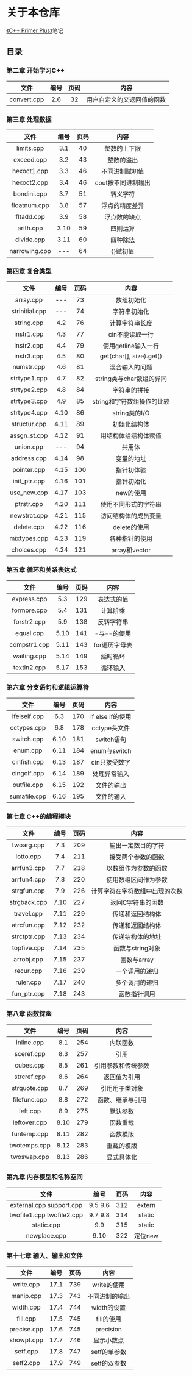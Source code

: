 # 关于本仓库
[《C++ Primer Plus》](https://book.douban.com/subject/10789789/)笔记
## 目录
### 第二章 开始学习C++
| 文件 | 编号 | 页码 | 内容 |
| :---: | :---: | :---: | :---: |
| convert.cpp | 2.6 | 32 | 用户自定义的又返回值的函数 |
### 第三章 处理数据
| 文件 | 编号 | 页码 | 内容 |
| :---: | :---: | :---: | :---: |
| limits.cpp | 3.1 | 40 | 整数的上下限 |
| exceed.cpp | 3.2 | 43 | 整数的溢出 |
| hexoct1.cpp | 3.3 | 46 | 不同进制赋初值 |
| hexoct2.cpp | 3.4 | 46 | cout按不同进制输出 |
| bondini.cpp | 3.7 | 51 | 转义字符 |
| floatnum.cpp | 3.8 | 57 | 浮点的精度差异 |
| fltadd.cpp | 3.9 | 58 | 浮点数的缺点 |
| arith.cpp | 3.10 | 59 | 四则运算 |
| divide.cpp | 3.11 | 60 | 四种除法 |
| narrowing.cpp | --- | 64 | {}赋初值 |
### 第四章 复合类型
| 文件 | 编号 | 页码 | 内容 |
| :---: | :---: | :---: | :---: |
| array.cpp | --- | 73 | 数组初始化 |
| strinitial.cpp | --- | 74 | 字符串初始化 |
| string.cpp | 4.2 | 76 | 计算字符串长度 |
| instr1.cpp | 4.3 | 77 | cin不能读取一行 |
| instr2.cpp | 4.4 | 79 | 使用getline输入一行 |
| instr3.cpp | 4.5 | 80 | get(char[], size).get() |
| numstr.cpp | 4.6 | 81 | 混合输入的问题 |
| strtype1.cpp | 4.7 | 82 | string类与char数组的异同 |
| strtype2.cpp | 4.8 | 84 | 字符串的拼接 |
| strtype3.cpp | 4.9 | 85 | string和字符数组操作的比较 |
| strtype4.cpp | 4.10 | 86 | string类的I/O |
| structur.cpp | 4.11 | 89 | 初始化结构体 |
| assgn_st.cpp | 4.12 | 91 | 用结构体给结构体赋值 |
| union.cpp | --- | 94 | 共用体 |
| address.cpp | 4.14 | 98 | 变量的地址 |
| pointer.cpp | 4.15 | 100 | 指针初体验 |
| init_ptr.cpp | 4.16 | 101 | 指针初始化 |
| use_new.cpp | 4.17 | 103 | new的使用 |
| ptrstr.cpp | 4.20 | 111 | 使用不同形式的字符串 |
| newstrct.cpp | 4.21 | 115 | 访问结构体的成员变量 |
| delete.cpp | 4.22 | 116 | delete的使用 |
| mixtypes.cpp | 4.23 | 119 | 各种指针的使用 |
| choices.cpp | 4.24 | 121 | array和vector |
### 第五章 循环和关系表达式
| 文件 | 编号 | 页码 | 内容 |
| :---: | :---: | :---: | :---: |
| express.cpp | 5.3 | 129 | 表达式的值 |
| formore.cpp | 5.4 | 131 | 计算阶乘 |
| forstr2.cpp | 5.9 | 138 | 反转字符串 |
| equal.cpp | 5.10 | 141 | =与==的使用 |
| compstr1.cpp | 5.11 | 143 | for遍历字母表 |
| waiting.cpp | 5.14 | 149 | 延时循环 |
| textin2.cpp | 5.17 | 153 | 循环输入 |
### 第六章 分支语句和逻辑运算符
| 文件 | 编号 | 页码 | 内容 |
| :---: | :---: | :---: | :---: |
| ifelseif.cpp | 6.3 | 170 | if else if的使用 |
| cctypes.cpp | 6.8 | 178 | cctype头文件 |
| switch.cpp | 6.10 | 181 | switch语句 |
| enum.cpp | 6.11 | 184 | enum与switch |
| cinfish.cpp | 6.13 | 187 | cin只接受数字 |
| cingolf.cpp | 6.14 | 189 | 处理异常输入 |
| outfile.cpp| 6.15 | 192 | 文件的输出 |
| sumafile.cpp | 6.16 | 195 | 文件的输入 |
### 第七章 C++的编程模块
| 文件 | 编号 | 页码 | 内容 |
| :---: | :---: | :---: | :---: |
| twoarg.cpp | 7.3 | 209 | 输出一定数目的字符 |
| lotto.cpp | 7.4 | 211 | 接受两个参数的函数 |
| arrfun3.cpp | 7.7 | 218 | 以数组作为参数的函数 |
| arrfun4.cpp | 7.8 | 220 | 使用数组区间作为参数 |
| strgfun.cpp | 7.9 | 226 | 计算字符在字符数组中出现的次数 |
| strgback.cpp | 7.10 | 227 | 返回C字符串的函数 |
| travel.cpp | 7.11 | 229 | 传递和返回结构体 |
| atrcfun.cpp | 7.12 | 232 | 传递和返回结构体 |
| strctptr.cpp | 7.13 | 234 | 传递结构体的地址 |
| topfive.cpp | 7.14 | 235 | 函数与string对象 |
| arrobj.cpp | 7.15 | 237 | 函数与array |
| recur.cpp | 7.16 | 239 | 一个调用的递归 |
| ruler.cpp | 7.17 | 240 | 多个调用的递归 |
| fun_ptr.cpp | 7.18 | 243 | 函数指针调用 |
### 第八章 函数探幽
| 文件 | 编号 | 页码 | 内容 |
| :---: | :---: | :---: | :---: |
| inline.cpp | 8.1 | 254 | 内联函数 |
| sceref.cpp | 8.3 | 257 | 引用 |
| cubes.cpp | 8.5 | 261 | 引用参数和传统参数 |
| strcref.cpp | 8.6 | 264 | 返回值为引用 |
| strquote.cpp | 8.7 | 269 | 引用用于类对象 |
| filefunc.cpp | 8.8 | 272 | 函数、继承与引用 |
| left.cpp | 8.9 | 275 | 默认参数 |
| leftover.cpp | 8.10 | 279 | 函数重载 |
| funtemp.cpp | 8.11 | 282 | 函数模版 |
| twotemps.cpp | 8.12 | 283 | 重载的模版 |
| twoswap.cpp | 8.13 | 286 | 显式具体化 |
### 第九章 内存模型和名称空间
| 文件 | 编号 | 页码 | 内容 |
| :---: | :---: | :---: | :---: |
| external.cpp support.cpp | 9.5 9.6 | 312 | extern |
| twofile1.cpp twofile2.cpp | 9.7 9.8 | 314 | static |
| static.cpp | 9.9 | 315 | static |
| newplace.cpp | 9.10 | 322 | 定位new |
### 第十七章 输入、输出和文件
| 文件 | 编号 | 页码 | 内容 |
| :---: | :---: | :---: | :---: |
| write.cpp | 17.1 | 739 | write的使用 |
| manip.cpp | 17.3 | 743 | 不同进制的输出 |
| width.cpp | 17.4 | 744 | width的设置 |
| fill.cpp | 17.5 | 745 | fill的使用 |
| precise.cpp | 17.6 | 745 | precision |
| showpt.cpp | 17.7 | 746 | 显示小数点 |
| setf.cpp | 17.8 | 747 | setf的单参数 |
| setf2.cpp | 17.9 | 749 | setf的双参数 |